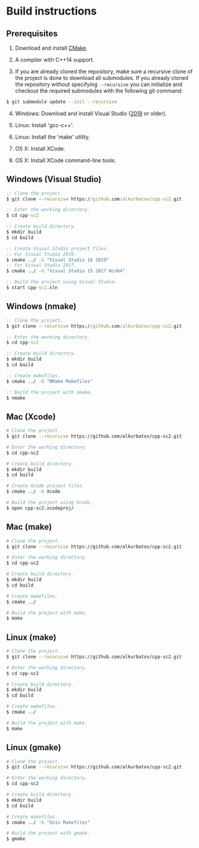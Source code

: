 # Build instructions

## Prerequisites
1. Download and install [CMake](https://cmake.org/download/).

2. A compiler with C++14 support.

3. If you are already cloned the repository, make sure a recursive clone of the project is done to download all submodules.
If you already cloned the repository without specifying `--recursive` you can initialize and checkout
the required submodules with the following git command:
```bash
$ git submodule update --init --recursive
```

4. Windows: Download and install Visual Studio ([2019](https://www.visualstudio.com/downloads/) or older).

5. Linux: Install 'gcc-c++'.

6. Linux: Install the 'make' utility.

7. OS X: Install XCode.

8. OS X: Install XCode command-line tools.

## Windows (Visual Studio)
```bat
:: Clone the project.
$ git clone --recursive https://github.com/alkurbatov/cpp-sc2.git

:: Enter the working directory.
$ cd cpp-sc2

:: Create build directory.
$ mkdir build
$ cd build

:: Create Visual Studio project files.
:: For Visual Studio 2019.
$ cmake ../ -G "Visual Studio 16 2019"
:: For Visual Studio 2017.
$ cmake ../ -G "Visual Studio 15 2017 Win64"

:: Build the project using Visual Studio.
$ start cpp-sc2.sln
```

## Windows (nmake)
```bat
:: Clone the project.
$ git clone --recursive https://github.com/alkurbatov/cpp-sc2.git

:: Enter the working directory.
$ cd cpp-sc2

:: Create build directory.
$ mkdir build
$ cd build

:: Create makefiles.
$ cmake ../ -G "NMake Makefiles"

:: Build the project with nmake.
$ nmake
```

## Mac (Xcode)
```bash
# Clone the project.
$ git clone --recursive https://github.com/alkurbatov/cpp-sc2.git

# Enter the working directory.
$ cd cpp-sc2

# Create build directory.
$ mkdir build
$ cd build

# Create Xcode project files.
$ cmake ../ -G Xcode

# Build the project using Xcode.
$ open cpp-sc2.xcodeproj/
```

## Mac (make)
```bash
# Clone the project.
$ git clone --recursive https://github.com/alkurbatov/cpp-sc2.git

# Enter the working directory.
$ cd cpp-sc2

# Create build directory.
$ mkdir build
$ cd build

# Create makefiles.
$ cmake ../

# Build the project with make.
$ make
```

## Linux (make)
```bash
# Clone the project.
$ git clone --recursive https://github.com/alkurbatov/cpp-sc2.git

# Enter the working directory.
$ cd cpp-sc2

# Create build directory.
$ mkdir build
$ cd build

# Create makefiles.
$ cmake ../

# Build the project with make.
$ make
```

## Linux (gmake)
```bash
# Clone the project.
$ git clone --recursive https://github.com/alkurbatov/cpp-sc2.git

# Enter the working directory.
$ cd cpp-sc2

# Create build directory.
$ mkdir build
$ cd build

# Create makefiles.
$ cmake ../ -G "Unix Makefiles"

# Build the project with gmake.
$ gmake
```
